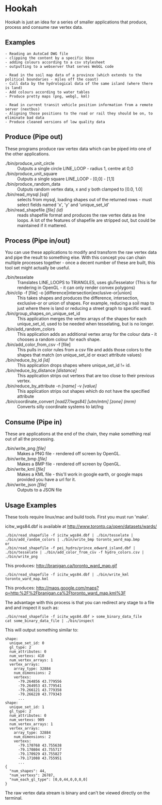 Hookah
======

Hookah is just an idea for a series of smaller applications that produce, process and consume raw vertex data.

Examples
--------

    - Reading an AutoCad DWG file
    - clipping the content by a specific bbox
    - adding colours according to a csv stylesheet
    - outputting to a webserver that serves WebGL code

    - Read in the soil map data of a province (which extends to the political boundaries - miles off the coast)
    - Cull data by the hydrological data of the same island (where there is land)
    - Add colours according to water tables
    - Produce pretty maps (png, webgl, kml)

    - Read in current transit vehicle position information from a remote server (nextbus)
    - Aligning those positions to the road or rail they should be on, to eliminate bad data
    - Produce cleaned versions of low quality data

Produce (Pipe out)
-------

These programs produce raw vertex data which can be piped into one of the other applications.

<dl>
  <dt>./bin/produce_unit_circle</dt>
    <dd>Outputs a single circle LINE_LOOP - radius 1, centre at 0,0</dd>
  <dt>./bin/produce_unit_square</dt>
    <dd>Outputs a single square LINE_LOOP - [0,0] - [1,1]</dd>
  <dt>./bin/produce_random_data</dt>
    <dd>Outputs random vertex data, x and y both clamped to [0.0, 1.0]</dd>
  <dt>./bin/read_mysql <i>[sql]</i></dt>
    <dd>selects from mysql, loading shapes out of the returned rows - must select fields named 'x', 'y' and 'unique_set_id'</dd>
  <dt>./bin/read_shapefile <i>[file] (id)</i></dt>
    <dd>reads shapefile format and produces the raw vertex data as line loops.  A lot of the features of shapefile are stripped out, but could be maintained if it mattered.</dd>
</dl>


Process (Pipe in/out)
----------

You can use these applications to modify and transform the raw vertex data and pipe the result to something else. With this concept you can chain multiple processes together - once a decent number of these are built, this tool set might actually be useful.

<dl>
  <dt>./bin/tesselate</dt>
  <dd>Translates LINE_LOOPS to TRIANGLES, uses gluTesselator (This is for rendering in OpenGL - it can only render convex polygons)</dd>
  <dt>./bin/clip -f [file] -o [difference|intersection|exclusive-or|union]</dt>
  <dd>This takes shapes and produces the difference, intersection, exclusive-or or union of shapes.  For example, reducing a soil map to just where there is land or reducing a street graph to specific ward.</dd>
  <dt>./bin/group_shapes_on_unique_set_id</dt>
  <dd>This application merges the vertex arrays of the shapes for each unique_set_id, used to be needed when tesselating, but is no longer.</dd>
  <dt>./bin/add_random_colors</dt>
  <dd>This application adds an additional vertex array for the colour data - it chooses a random colour for each shape.</dd>
  <dt>./bin/add_color_from_csv -f [file]</dt>
  <dd>This pulls in color rules from a csv file and adds those colors to the shapes that match (on unique_set_id or exact attribute values)</dd>
  <dt>./bin/reduce_by_id <i>[id]</i></dt>
  <dd>This application drops shapes where unique_set_id != id.</dd>
  <dt>./bin/reduce_by_distance <i>[distance]</i></dt>
  <dd>This application strips out vertexs that are too close to their previous vertex.</dd>
  <dt>./bin/reduce_by_attribute -n <i>[name]</i> -v <i>[value]</i></dt>
  <dd>This application strips out shapes which do not have the specified attribute</dd>
  <dt>./bin/coordinate_convert <i>[nad27/wgs84] [utm/mtm] [zone] (mrm)</i></dt>
  <dd>Converts silly coordinate systems to lat/lng</dd>
</dl>

Consume (Pipe in)
-------

These are applications at the end of the chain, they make something real out of all the processing.
    
<dl>
  <dt>./bin/write_png <i>[file]</i></dt>
  <dd>Makes a PNG file - rendered off screen by OpenGL.</dd>
  <dt>./bin/write_bmp <i>[file]</i></dt>
  <dd>Makes a BMP file - rendered off screen by OpenGL.</dd>
  <dt>./bin/write_kml <i>[file]</i></dt>
  <dd>Makes a KML file - this'll work in google earth, or google maps provided you have a url for it.</dd>
  <dt>./bin/write_json <i>[file]</i></dt>
  <dd>Outputs to a JSON file</dd>
</dl>


Usage Examples
--------

These tools require linux/mac and build tools.  First you must run 'make'.  

icitw_wgs84.dbf is available at http://www.toronto.ca/open/datasets/wards/

    ./bin/read_shapefile -f icitw_wgs84.dbf | ./bin/tesselate | ./bin/add_random_colors | ./bin/write_bmp toronto_ward_map.bmp
    or
    ./bin/read_shapefile -f pei_hydro/prince_edward_island.dbf | ./bin/tesselate | ./bin/add_color_from_csv -f hydro_colors.csv | ./bin/write_png

This produces: http://branigan.ca/toronto_ward_map.gif

    ./bin/read_shapefile -f icitw_wgs84.dbf | ./bin/write_kml toronto_ward_map.kml

This produces: http://maps.google.com/maps?q=http:%2F%2Fbranigan.ca%2Ftoronto_ward_map.kml%3F

The advantage with this process is that you can redirect any stage to a file and and inspect it such as:

    ./bin/read_shapefile -f icitw_wgs84.dbf > some_binary_data_file
    cat some_binary_data_file | ./bin/inspect

This will output something similar to:

    shape:
      unique_set_id: 0
      gl_type: 2
      num_attributes: 0
      num_vertexs: 410
      num_vertex_arrays: 1
      vertex_arrays:
        array_type: 32884
        num_dimensions: 2
        vertexs:
          -79.264856 43.779556 
          -79.264953 43.779541 
          -79.266121 43.779358 
          -79.266228 43.779343 
          ...
    shape:
      unique_set_id: 1
      gl_type: 2
      num_attributes: 0
      num_vertexs: 909
      num_vertex_arrays: 1
      vertex_arrays:
        array_type: 32884
        num_dimensions: 2
        vertexs:
          -79.170768 43.755638 
          -79.170804 43.755717 
          -79.170929 43.755827 
          -79.171088 43.755951 
          ...
    {
      "num_shapes": 44,
      "num_vertexs": 26787,
      "num_each_gl_type": [0,0,44,0,0,0,0]
    }

The raw vertex data stream is binary and can't be viewed directly on the terminal.
